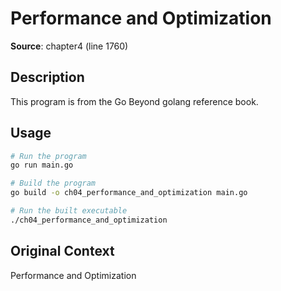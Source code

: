 # Performance and Optimization

**Source**: chapter4 (line 1760)

## Description

This program is from the Go Beyond golang reference book.

## Usage

```bash
# Run the program
go run main.go

# Build the program
go build -o ch04_performance_and_optimization main.go

# Run the built executable
./ch04_performance_and_optimization
```

## Original Context

Performance and Optimization
